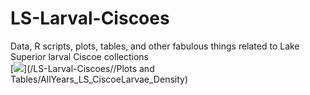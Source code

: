 # LS-Larval-Ciscoes
Data, R scripts, plots, tables, and other fabulous things related to Lake Superior larval Ciscoe collections
<br>
[<img src="/AllYears_LS_CiscoeLarvae_Density?raw=true"/>](/LS-Larval-Ciscoes//Plots and Tables/AllYears_LS_CiscoeLarvae_Density) 
<br>

